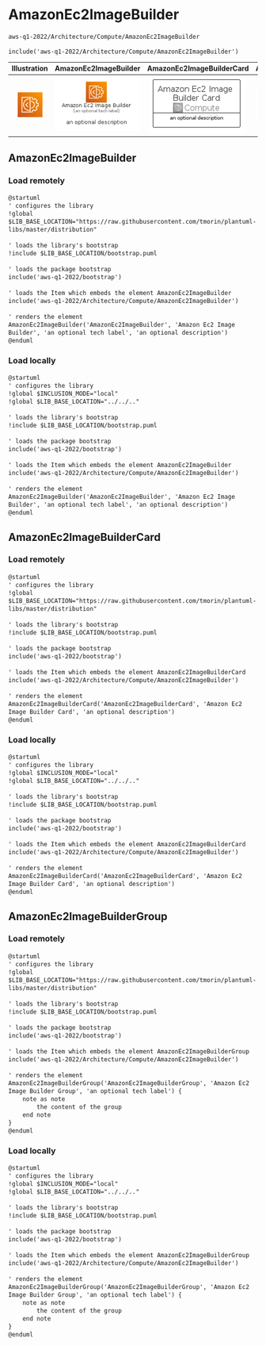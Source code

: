 # AmazonEc2ImageBuilder


```text
aws-q1-2022/Architecture/Compute/AmazonEc2ImageBuilder
```

```text
include('aws-q1-2022/Architecture/Compute/AmazonEc2ImageBuilder')
```



| Illustration | AmazonEc2ImageBuilder | AmazonEc2ImageBuilderCard | AmazonEc2ImageBuilderGroup |
| :---: | :---: | :---: | :---: |
| ![illustration for Illustration](../../../aws-q1-2022/Architecture/Compute/AmazonEc2ImageBuilder.png) | ![illustration for AmazonEc2ImageBuilder](../../../aws-q1-2022/Architecture/Compute/AmazonEc2ImageBuilder.Local.png) | ![illustration for AmazonEc2ImageBuilderCard](../../../aws-q1-2022/Architecture/Compute/AmazonEc2ImageBuilderCard.Local.png) | ![illustration for AmazonEc2ImageBuilderGroup](../../../aws-q1-2022/Architecture/Compute/AmazonEc2ImageBuilderGroup.Local.png) |




## AmazonEc2ImageBuilder

### Load remotely
```plantuml
@startuml
' configures the library
!global $LIB_BASE_LOCATION="https://raw.githubusercontent.com/tmorin/plantuml-libs/master/distribution"

' loads the library's bootstrap
!include $LIB_BASE_LOCATION/bootstrap.puml

' loads the package bootstrap
include('aws-q1-2022/bootstrap')

' loads the Item which embeds the element AmazonEc2ImageBuilder
include('aws-q1-2022/Architecture/Compute/AmazonEc2ImageBuilder')

' renders the element
AmazonEc2ImageBuilder('AmazonEc2ImageBuilder', 'Amazon Ec2 Image Builder', 'an optional tech label', 'an optional description')
@enduml
```

### Load locally
```plantuml
@startuml
' configures the library
!global $INCLUSION_MODE="local"
!global $LIB_BASE_LOCATION="../../.."

' loads the library's bootstrap
!include $LIB_BASE_LOCATION/bootstrap.puml

' loads the package bootstrap
include('aws-q1-2022/bootstrap')

' loads the Item which embeds the element AmazonEc2ImageBuilder
include('aws-q1-2022/Architecture/Compute/AmazonEc2ImageBuilder')

' renders the element
AmazonEc2ImageBuilder('AmazonEc2ImageBuilder', 'Amazon Ec2 Image Builder', 'an optional tech label', 'an optional description')
@enduml
```

## AmazonEc2ImageBuilderCard

### Load remotely
```plantuml
@startuml
' configures the library
!global $LIB_BASE_LOCATION="https://raw.githubusercontent.com/tmorin/plantuml-libs/master/distribution"

' loads the library's bootstrap
!include $LIB_BASE_LOCATION/bootstrap.puml

' loads the package bootstrap
include('aws-q1-2022/bootstrap')

' loads the Item which embeds the element AmazonEc2ImageBuilderCard
include('aws-q1-2022/Architecture/Compute/AmazonEc2ImageBuilder')

' renders the element
AmazonEc2ImageBuilderCard('AmazonEc2ImageBuilderCard', 'Amazon Ec2 Image Builder Card', 'an optional description')
@enduml
```

### Load locally
```plantuml
@startuml
' configures the library
!global $INCLUSION_MODE="local"
!global $LIB_BASE_LOCATION="../../.."

' loads the library's bootstrap
!include $LIB_BASE_LOCATION/bootstrap.puml

' loads the package bootstrap
include('aws-q1-2022/bootstrap')

' loads the Item which embeds the element AmazonEc2ImageBuilderCard
include('aws-q1-2022/Architecture/Compute/AmazonEc2ImageBuilder')

' renders the element
AmazonEc2ImageBuilderCard('AmazonEc2ImageBuilderCard', 'Amazon Ec2 Image Builder Card', 'an optional description')
@enduml
```

## AmazonEc2ImageBuilderGroup

### Load remotely
```plantuml
@startuml
' configures the library
!global $LIB_BASE_LOCATION="https://raw.githubusercontent.com/tmorin/plantuml-libs/master/distribution"

' loads the library's bootstrap
!include $LIB_BASE_LOCATION/bootstrap.puml

' loads the package bootstrap
include('aws-q1-2022/bootstrap')

' loads the Item which embeds the element AmazonEc2ImageBuilderGroup
include('aws-q1-2022/Architecture/Compute/AmazonEc2ImageBuilder')

' renders the element
AmazonEc2ImageBuilderGroup('AmazonEc2ImageBuilderGroup', 'Amazon Ec2 Image Builder Group', 'an optional tech label') {
    note as note
        the content of the group
    end note
}
@enduml
```

### Load locally
```plantuml
@startuml
' configures the library
!global $INCLUSION_MODE="local"
!global $LIB_BASE_LOCATION="../../.."

' loads the library's bootstrap
!include $LIB_BASE_LOCATION/bootstrap.puml

' loads the package bootstrap
include('aws-q1-2022/bootstrap')

' loads the Item which embeds the element AmazonEc2ImageBuilderGroup
include('aws-q1-2022/Architecture/Compute/AmazonEc2ImageBuilder')

' renders the element
AmazonEc2ImageBuilderGroup('AmazonEc2ImageBuilderGroup', 'Amazon Ec2 Image Builder Group', 'an optional tech label') {
    note as note
        the content of the group
    end note
}
@enduml
```

